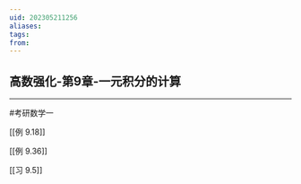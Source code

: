 ```yaml
---
uid: 202305211256
aliases: 
tags: 
from: 
---
```


## 高数强化-第9章-一元积分的计算
---
#考研数学一 

[[例 9.18]]

[[例 9.36]]

[[习 9.5]]